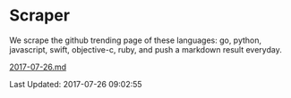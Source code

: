 # Scraper

We scrape the github trending page of these languages: go, python, javascript, swift, objective-c, ruby, and push a markdown result everyday.

[2017-07-26.md](https://github.com/henson/Scraper/blob/master/2017-07-26.md)

Last Updated: 2017-07-26 09:02:55